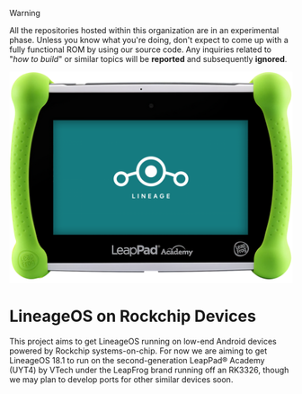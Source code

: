 > [!WARNING]
> All the repositories hosted within this organization are in an experimental phase. Unless you know what you're doing, don't expect to come up with a fully functional ROM by using our source code. Any inquiries related to "_how to build_" or similar topics will be **reported** and subsequently **ignored**.

![Press render of the LeapPad Academy](uty4-render.png)

# LineageOS on Rockchip Devices

This project aims to get LineageOS running on low-end Android devices powered by Rockchip systems-on-chip. For now we are aiming to get LineageOS 18.1 to run on the second-generation LeapPad® Academy (UYT4) by VTech under the LeapFrog brand running off an RK3326, though we may plan to develop ports for other similar devices soon.